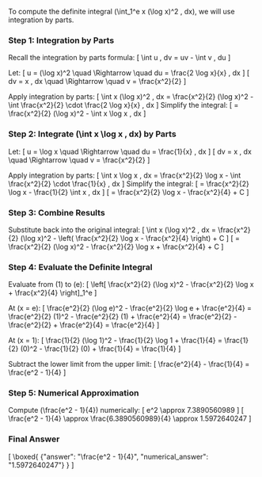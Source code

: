 To compute the definite integral \(\int_1^e x (\log x)^2 \, dx\), we will use integration by parts. 

### Step 1: Integration by Parts
Recall the integration by parts formula:
\[
\int u \, dv = uv - \int v \, du
\]

Let:
\[
u = (\log x)^2 \quad \Rightarrow \quad du = \frac{2 \log x}{x} \, dx
\]
\[
dv = x \, dx \quad \Rightarrow \quad v = \frac{x^2}{2}
\]

Apply integration by parts:
\[
\int x (\log x)^2 \, dx = \frac{x^2}{2} (\log x)^2 - \int \frac{x^2}{2} \cdot \frac{2 \log x}{x} \, dx
\]
Simplify the integral:
\[
= \frac{x^2}{2} (\log x)^2 - \int x \log x \, dx
\]

### Step 2: Integrate \(\int x \log x \, dx\) by Parts
Let:
\[
u = \log x \quad \Rightarrow \quad du = \frac{1}{x} \, dx
\]
\[
dv = x \, dx \quad \Rightarrow \quad v = \frac{x^2}{2}
\]

Apply integration by parts:
\[
\int x \log x \, dx = \frac{x^2}{2} \log x - \int \frac{x^2}{2} \cdot \frac{1}{x} \, dx
\]
Simplify the integral:
\[
= \frac{x^2}{2} \log x - \frac{1}{2} \int x \, dx
\]
\[
= \frac{x^2}{2} \log x - \frac{x^2}{4} + C
\]

### Step 3: Combine Results
Substitute back into the original integral:
\[
\int x (\log x)^2 \, dx = \frac{x^2}{2} (\log x)^2 - \left( \frac{x^2}{2} \log x - \frac{x^2}{4} \right) + C
\]
\[
= \frac{x^2}{2} (\log x)^2 - \frac{x^2}{2} \log x + \frac{x^2}{4} + C
\]

### Step 4: Evaluate the Definite Integral
Evaluate from \(1\) to \(e\):
\[
\left[ \frac{x^2}{2} (\log x)^2 - \frac{x^2}{2} \log x + \frac{x^2}{4} \right]_1^e
\]

At \(x = e\):
\[
\frac{e^2}{2} (\log e)^2 - \frac{e^2}{2} \log e + \frac{e^2}{4} = \frac{e^2}{2} (1)^2 - \frac{e^2}{2} (1) + \frac{e^2}{4} = \frac{e^2}{2} - \frac{e^2}{2} + \frac{e^2}{4} = \frac{e^2}{4}
\]

At \(x = 1\):
\[
\frac{1}{2} (\log 1)^2 - \frac{1}{2} \log 1 + \frac{1}{4} = \frac{1}{2} (0)^2 - \frac{1}{2} (0) + \frac{1}{4} = \frac{1}{4}
\]

Subtract the lower limit from the upper limit:
\[
\frac{e^2}{4} - \frac{1}{4} = \frac{e^2 - 1}{4}
\]

### Step 5: Numerical Approximation
Compute \(\frac{e^2 - 1}{4}\) numerically:
\[
e^2 \approx 7.3890560989
\]
\[
\frac{e^2 - 1}{4} \approx \frac{6.3890560989}{4} \approx 1.5972640247
\]

### Final Answer
\[
\boxed{
{"answer": "\\frac{e^2 - 1}{4}", "numerical_answer": "1.5972640247"}
}
\]